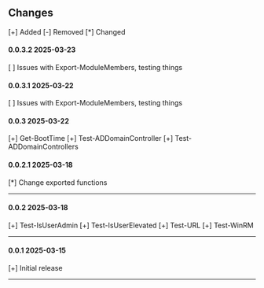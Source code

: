 ## Changes
[+] Added       [-] Removed         [*] Changed

#### 0.0.3.2    2025-03-23
[ ] Issues with Export-ModuleMembers, testing things

#### 0.0.3.1    2025-03-22
[ ] Issues with Export-ModuleMembers, testing things

#### 0.0.3      2025-03-22
[+] Get-BootTime
[+] Test-ADDomainController
[+] Test-ADDomainControllers

#### 0.0.2.1    2025-03-18
[*] Change exported functions
<hr/> 

#### 0.0.2      2025-03-18
[+] Test-IsUserAdmin
[+] Test-IsUserElevated
[+] Test-URL
[+] Test-WinRM
<hr/> 

#### 0.0.1      2025-03-15
[+] Initial release
<hr/> 
